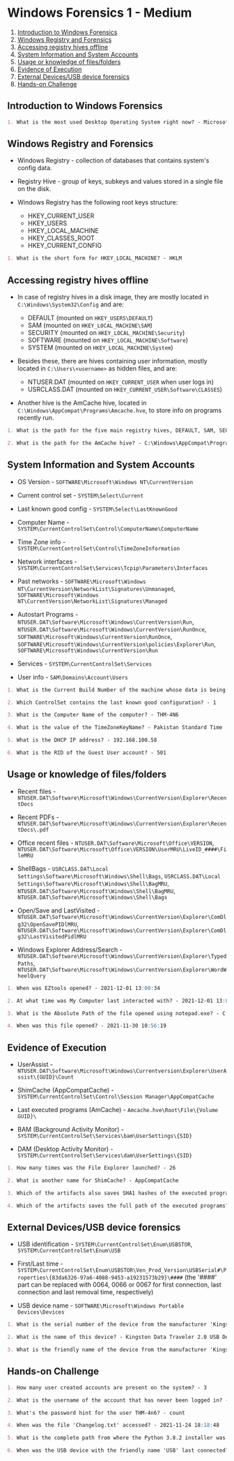 # Windows Forensics 1 - Medium

1. [Introduction to Windows Forensics](#introduction-to-windows-forensics)
2. [Windows Registry and Forensics](#windows-registry-and-forensics)
3. [Accessing registry hives offline](#accessing-registry-hives-offline)
4. [System Information and System Accounts](#system-information-and-system-accounts)
5. [Usage or knowledge of files/folders](#usage-or-knowledge-of-filesfolders)
6. [Evidence of Execution](#evidence-of-execution)
7. [External Devices/USB device forensics](#external-devicesusb-device-forensics)
8. [Hands-on Challenge](#hands-on-challenge)

## Introduction to Windows Forensics

```markdown
1. What is the most used Desktop Operating System right now? - Microsoft Windows
```

## Windows Registry and Forensics

* Windows Registry - collection of databases that contains system's config data.

* Registry Hive - group of keys, subkeys and values stored in a single file on the disk.

* Windows Registry has the following root keys structure:

  * HKEY_CURRENT_USER
  * HKEY_USERS
  * HKEY_LOCAL_MACHINE
  * HKEY_CLASSES_ROOT
  * HKEY_CURRENT_CONFIG

```markdown
1. What is the short form for HKEY_LOCAL_MACHINE? - HKLM
```

## Accessing registry hives offline

* In case of registry hives in a disk image, they are mostly located in ```C:\Windows\System32\Config``` and are:

  * DEFAULT (mounted on ```HKEY_USERS\DEFAULT```)
  * SAM (mounted on ```HKEY_LOCAL_MACHINE\SAM```)
  * SECURITY (mounted on ```HKEY_LOCAL_MACHINE\Security```)
  * SOFTWARE (mounted on ```HKEY_LOCAL_MACHINE\Software```)
  * SYSTEM (mounted on ```HKEY_LOCAL_MACHINE\System```)

* Besides these, there are hives containing user information, mostly located in ```C:\Users\<username>``` as hidden files, and are:

  * NTUSER.DAT (mounted on ```HKEY_CURRENT_USER``` when user logs in)
  * USRCLASS.DAT (mounted on ```HKEY_CURRENT_USER\Software\CLASSES```)

* Another hive is the AmCache hive, located in ```C:\Windows\AppCompat\Programs\Amcache.hve```, to store info on programs recently run.

```markdown
1. What is the path for the five main registry hives, DEFAULT, SAM, SECURITY, SOFTWARE, and SYSTEM? - C:\Windows\System32\Config

2. What is the path for the AmCache hive? - C:\Windows\AppCompat\Programs\Amcache.hve
```

## System Information and System Accounts

* OS Version - ```SOFTWARE\Microsoft\Windows NT\CurrentVersion```

* Current control set - ```SYSTEM\Select\Current```

* Last known good config - ```SYSTEM\Select\LastKnownGood```

* Computer Name - ```SYSTEM\CurrentControlSet\Control\ComputerName\ComputerName```

* Time Zone info - ```SYSTEM\CurrentControlSet\Control\TimeZoneInformation```

* Network interfaces - ```SYSTEM\CurrentControlSet\Services\Tcpip\Parameters\Interfaces```

* Past networks - ```SOFTWARE\Microsoft\Windows NT\CurrentVersion\NetworkList\Signatures\Unmanaged```, ```SOFTWARE\Microsoft\Windows NT\CurrentVersion\NetworkList\Signatures\Managed```

* Autostart Programs - ```NTUSER.DAT\Software\Microsoft\Windows\CurrentVersion\Run```, ```NTUSER.DAT\Software\Microsoft\Windows\CurrentVersion\RunOnce```, ```SOFTWARE\Microsoft\Windows\CurrentVersion\RunOnce```, ```SOFTWARE\Microsoft\Windows\CurrentVersion\policies\Explorer\Run```, ```SOFTWARE\Microsoft\Windows\CurrentVersion\Run```

* Services - ```SYSTEM\CurrentControlSet\Services```

* User info - ```SAM\Domains\Account\Users```

```markdown
1. What is the Current Build Number of the machine whose data is being investigated? - 19044

2. Which ControlSet contains the last known good configuration? - 1

3. What is the Computer Name of the computer? - THM-4N6

4. What is the value of the TimeZoneKeyName? - Pakistan Standard Time

5. What is the DHCP IP address? - 192.168.100.58

6. What is the RID of the Guest User account? - 501
```

## Usage or knowledge of files/folders

* Recent files - ```NTUSER.DAT\Software\Microsoft\Windows\CurrentVersion\Explorer\RecentDocs```

* Recent PDFs - ```NTUSER.DAT\Software\Microsoft\Windows\CurrentVersion\Explorer\RecentDocs\.pdf```

* Office recent files - ```NTUSER.DAT\Software\Microsoft\Office\VERSION```, ```NTUSER.DAT\Software\Microsoft\Office\VERSION\UserMRU\LiveID_####\FileMRU```

* ShellBags - ```USRCLASS.DAT\Local Settings\Software\Microsoft\Windows\Shell\Bags```, ```USRCLASS.DAT\Local Settings\Software\Microsoft\Windows\Shell\BagMRU```, ```NTUSER.DAT\Software\Microsoft\Windows\Shell\BagMRU```, ```NTUSER.DAT\Software\Microsoft\Windows\Shell\Bags```

* Open/Save and LastVisited - ```NTUSER.DAT\Software\Microsoft\Windows\CurrentVersion\Explorer\ComDlg32\OpenSavePIDlMRU```, ```NTUSER.DAT\Software\Microsoft\Windows\CurrentVersion\Explorer\ComDlg32\LastVisitedPidlMRU```

* Windows Explorer Address/Search - ```NTUSER.DAT\Software\Microsoft\Windows\CurrentVersion\Explorer\TypedPaths```, ```NTUSER.DAT\Software\Microsoft\Windows\CurrentVersion\Explorer\WordWheelQuery```

```markdown
1. When was EZtools opened? - 2021-12-01 13:00:34

2. At what time was My Computer last interacted with? - 2021-12-01 13:06:47

3. What is the Absolute Path of the file opened using notepad.exe? - C:\Program Files\Amazon\Ec2ConfigService\Settings

4. When was this file opened? - 2021-11-30 10:56:19
```

## Evidence of Execution

* UserAssist - ```NTUSER.DAT\Software\Microsoft\Windows\Currentversion\Explorer\UserAssist\{GUID}\Count```

* ShimCache (AppCompatCache) - ```SYSTEM\CurrentControlSet\Control\Session Manager\AppCompatCache```

* Last executed programs (AmCache) - ```Amcache.hve\Root\File\{Volume GUID}\```

* BAM (Background Activity Monitor) - ```SYSTEM\CurrentControlSet\Services\bam\UserSettings\{SID}```

* DAM (Desktop Activity Monitor) - ```SYSTEM\CurrentControlSet\Services\dam\UserSettings\{SID}```

```markdown
1. How many times was the File Explorer launched? - 26

2. What is another name for ShimCache? - AppCompatCache

3. Which of the artifacts also saves SHA1 hashes of the executed programs? - AmCache

4. Which of the artifacts saves the full path of the executed programs? - BAM/DAM
```

## External Devices/USB device forensics

* USB identification - ```SYSTEM\CurrentControlSet\Enum\USBSTOR```, ```SYSTEM\CurrentControlSet\Enum\USB```

* First/Last time - ```SYSTEM\CurrentControlSet\Enum\USBSTOR\Ven_Prod_Version\USBSerial#\Properties\{83da6326-97a6-4088-9453-a19231573b29}\####``` (the '####' part can be replaced with 0064, 0066 or 0067 for first connection, last connection and last removal time, respectively)

* USB device name - ```SOFTWARE\Microsoft\Windows Portable Devices\Devices```

```markdown
1. What is the serial number of the device from the manufacturer 'Kingston'? - 1C6F654E59A3B0C179D366AE&0

2. What is the name of this device? - Kingston Data Traveler 2.0 USB Device

3. What is the friendly name of the device from the manufacturer 'Kingston'? - USB
```

## Hands-on Challenge

```markdown
1. How many user created accounts are present on the system? - 3

2. What is the username of the account that has never been logged in? - thm-user2

3. What's the password hint for the user THM-4n6? - count

4. When was the file 'Changelog.txt' accessed? - 2021-11-24 18:18:48

5. What is the complete path from where the Python 3.8.2 installer was run? - Z:\setups\python-3.8.2.exe

6. When was the USB device with the friendly name 'USB' last connected? - 2021-11-24 18:40:06
```
